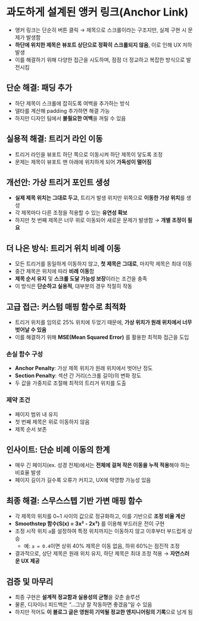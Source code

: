 # 과도하게 설계된 앵커 링크(Anchor Link)


* 앵커 링크는 단순히 버튼 클릭 → 제목으로 스크롤이라는 구조지만, 실제 구현 시 문제가 발생함
* **하단에 위치한 제목은 뷰포트 상단으로 정확히 스크롤되지 않음**, 이로 인해 UX 저하 발생
* 이를 해결하기 위해 다양한 접근을 시도하며, 점점 더 정교하고 복잡한 방식으로 발전시킴

단순 해결: 패딩 추가
------------

* 하단 제목이 스크롤에 잡히도록 여백을 추가하는 방식
* 델타를 계산해 padding 추가하면 해결 가능
* 하지만 디자인 팀에서 **불필요한 여백**을 꺼릴 수 있음

실용적 해결: 트리거 라인 이동
-----------------

* 트리거 라인을 뷰포트 하단 쪽으로 이동시켜 하단 제목이 닿도록 조정
* 문제는 제목이 뷰포트 맨 아래에 위치하게 되어 **가독성이 떨어짐**

개선안: 가상 트리거 포인트 생성
------------------

* **실제 제목 위치는 그대로 두고**, 트리거 발생 위치만 위쪽으로 **이동한 가상 위치**를 생성
* 각 제목마다 다른 조정을 적용할 수 있는 **유연성 확보**
* 하지만 첫 번째 제목은 너무 위로 이동되어 새로운 문제가 발생함 → **개별 조정이 필요**

더 나은 방식: 트리거 위치 비례 이동
---------------------

* 모든 트리거를 동일하게 이동하지 않고, **첫 제목은 그대로**, 마지막 제목은 최대 이동
* 중간 제목은 위치에 따라 **비례 이동**함
* **제목 순서 유지** 및 **스크롤 도달 가능성 보장**이라는 조건을 충족
* 이 방식은 **단순하고 실용적**, 대부분의 경우 적절히 작동

고급 접근: 커스텀 매핑 함수로 최적화
---------------------

* 트리거 위치를 임의로 25% 위치에 두었기 때문에, **가상 위치가 원래 위치에서 너무 벗어날 수 있음**
* 이를 해결하기 위해 **MSE(Mean Squared Error)** 를 활용한 최적화 접근을 도입

### 손실 함수 구성

* **Anchor Penalty**: 가상 제목 위치가 원래 위치에서 벗어난 정도
* **Section Penalty**: 섹션 간 거리(스크롤 길이)의 변화 정도
* 두 값을 가중치로 조절해 최적의 트리거 위치를 도출

### 제약 조건

* 페이지 범위 내 유지
* 첫 번째 제목은 위로 이동하지 않음
* 제목 순서 보존

인사이트: 단순 비례 이동의 한계
------------------

* 매우 긴 페이지(ex. 성경 전체)에서는 **전체에 걸쳐 작은 이동을 누적 적용**해야 하는 비효율 발생
* 페이지 길이가 길수록 오류가 커지고, UX에 악영향 가능성 있음

최종 해결: 스무스스텝 기반 가변 매핑 함수
------------------------

* 각 제목의 위치를 0~1 사이의 값으로 정규화하고, 이를 기반으로 **조정 비율 계산**
* **Smoothstep 함수(S(x) = 3x² - 2x³)** 를 이용해 부드러운 전이 구현
* 조정 시작 위치 `a`를 설정하여 특정 위치까지는 이동하지 않고 이후부터 부드럽게 상승
  + 예: `a = 0.4`이면 상위 40% 제목은 이동 없음, 하위 60%는 점진적 조정
* 결과적으로, 상단 제목은 원래 위치 유지, 하단 제목은 최대 조정 적용 → **자연스러운 UX 제공**

검증 및 마무리
--------

* 최종 구현은 **설계적 정교함과 실용성의 균형**을 갖춘 솔루션
* 물론, 디자이너 피드백은 “...그냥 잘 작동하면 좋겠음”일 수 있음
* 하지만 적어도 **이 블로그 글은 영원히 기억될 정교한 엔지니어링의 기록**으로 남게 됨
